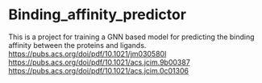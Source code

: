 # Binding_affinity_predictor
This is a project for training a GNN based model for predicting the binding affinity between the proteins and ligands.
https://pubs.acs.org/doi/pdf/10.1021/jm030580l
https://pubs.acs.org/doi/pdf/10.1021/acs.jcim.9b00387
https://pubs.acs.org/doi/pdf/10.1021/acs.jcim.0c01306

